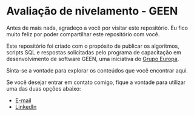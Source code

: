# Avaliação de nivelamento - GEEN

Antes de mais nada, agradeço a você por visitar este repositório. Eu fico muito feliz por poder compartilhar este repositório com você.

Este repositório foi criado com o propósito de publicar os algoritmos, scripts SQL e respostas solicitadas pelo programa de capacitação 
em desenvolvimento de software GEEN, uma iniciativa do [Grupo Europa](https://www.geen.com.br/ "Grupo Europa").

Sinta-se a vontade para explorar os conteúdos que você encontrar aqui.

Se você desejar entrar em contato comigo, fique a vontade para utilizar uma das duas opções abaixo:
+ [E-mail](mailto:joaquim.pessoa@tutamail.com "E-mail")
+ [LinkedIn](https://www.linkedin.com/in/joaquim-lucas-pessoa-da-silva-bb8485256 "LinkedIn")